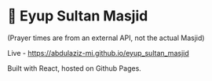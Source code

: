# 🕌 Eyup Sultan Masjid 
(Prayer times are from an external API, not the actual Masjid)

Live - https://abdulaziz-mi.github.io/eyup_sultan_masjid

Built with React, hosted on Github Pages.